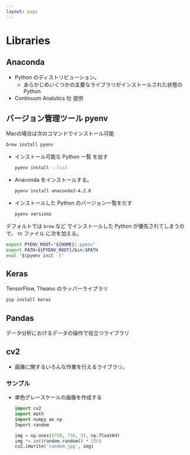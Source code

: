 ```yaml
---
layout: page
---
```


# Libraries

## Anaconda

* Python のディストリビューション。
    * あらかじめいくつかの主要なライブラリがインストールされた状態の Python
* Continuum Analutics 社 提供

## バージョン管理ツール pyenv

Macの場合は次のコマンドでインストール可能

```sh
brew install pyenv
```

* インストール可能な Python 一覧 を出す
    ```sh
    pyenv install --list
    ```
* Anaconda をインストールする。
    ```sh
    pyenv install anaconda3-4.2.0
    ```
* インストールした Python のバージョン一覧をだす
    ```sh
    pyenv versions
    ```

デフォルトでは `brew` など でインストールした Python が優先されてしまうので、 rc ファイル に次を加える。

```sh
export PYENV_ROOT="${HOME}/.pyenv"
export PATH=${PYENV_ROOT}/bin:$PATH
eval "$(pyenv init -)"
```

## Keras

TensorFlow, Theano のラッパーライブラリ

```sh
pip install keras
```

## Pandas

データ分析におけるデータの操作で役立つライブラリ

## cv2

* 画像に関するいろんな作業を行えるライブラリ。

### サンプル

* 単色グレースケールの画像を作成する
    
    ```python
    import cv2
    import math
    import numpy as np
    Import random
    
    img = np.ones((750, 750, 3), np.float64)
    img *= int(random.random() * 256)
    cv2.imwrite('random.jpg', img)
    ```
